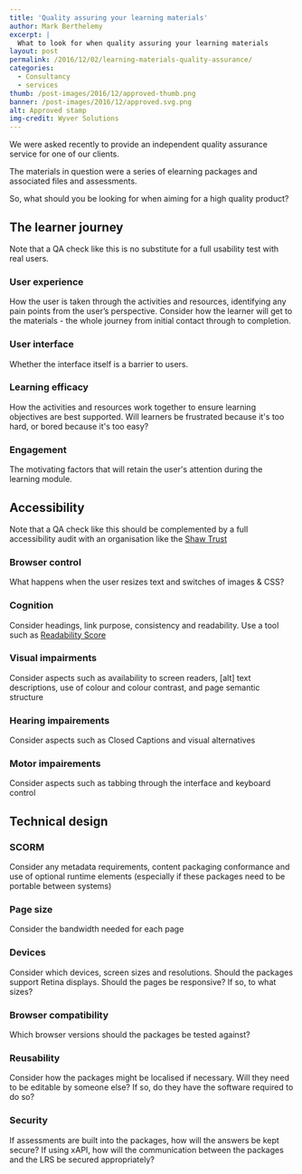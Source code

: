```yaml
---
title: 'Quality assuring your learning materials'
author: Mark Berthelemy
excerpt: |
  What to look for when quality assuring your learning materials
layout: post
permalink: /2016/12/02/learning-materials-quality-assurance/
categories:
  - Consultancy
  - services
thumb: /post-images/2016/12/approved-thumb.png
banner: /post-images/2016/12/approved.svg.png
alt: Approved stamp
img-credit: Wyver Solutions
---
```

We were asked recently to provide an independent quality assurance service for one of our clients.

The materials in question were a series of elearning packages and associated files and assessments.

So, what should you be looking for when aiming for a high quality product?

## The learner journey

Note that a QA check like this is no substitute for a full usability test with real users.

### User experience

How the user is taken through the activities and resources, identifying any pain points from the user’s perspective. Consider how the learner will get to the materials - the whole journey from initial contact through to completion.

### User interface

Whether the interface itself is a barrier to users.

### Learning efficacy

How the activities and resources work together to ensure learning objectives are best supported. Will learners be frustrated because it's too hard, or bored because it's too easy?

### Engagement

The motivating factors that will retain the user's attention during the learning module.

## Accessibility

Note that a QA check like this should be complemented by a full accessibility audit with an organisation like the <a href="http://webacc.shaw-trust.org.uk/our-services/website-accessibility-auditing/" target="_blank">Shaw Trust</a>

### Browser control

What happens when the user resizes text and switches of images &amp; CSS?

### Cognition

Consider headings, link purpose, consistency and readability. Use a tool such as <a href="https://readability-score.com/text/" target="_blank">Readability Score</a>

### Visual impairments

Consider aspects such as availability to screen readers, [alt] text descriptions, use of colour and colour contrast, and page semantic structure

### Hearing impairements

Consider aspects such as Closed Captions and visual alternatives

### Motor impairements

Consider aspects such as tabbing through the interface and keyboard control

## Technical design

### SCORM

Consider any metadata requirements, content packaging conformance and use of optional runtime elements (especially if these packages need to be portable between systems) 

### Page size

Consider the bandwidth needed for each page

### Devices

Consider which devices, screen sizes and resolutions. Should the packages support Retina displays. Should the pages be responsive? If so, to what sizes?

### Browser compatibility

Which browser versions should the packages be tested against?

### Reusability

Consider how the packages might be localised if necessary. Will they need to be editable by someone else? If so, do they have the software required to do so?

### Security

If assessments are built into the packages, how will the answers be kept secure? If using xAPI, how will the communication between the packages and the LRS be secured appropriately?